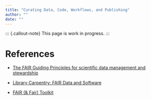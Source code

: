 ```yaml
---
title: "Curating Data, Code, Workflows, and Publishing"
author: ""
date: ""
---
```


::: {.callout-note}
This page is work in progress.
:::

# References

- [The FAIR Guiding Principles for scientific data management and
  stewardship](https://www.nature.com/articles/sdata201618)

- [Library Carpentry: FAIR Data and
  Software](https://librarycarpentry.org/lc-fair-research/aio/index.html)

- [FAIR (& Fair) Toolkit](https://fairisland.org/toolkit/)

